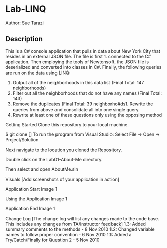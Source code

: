 # Lab-LINQ
Author: Sue Tarazi

## Description

This is a C# console application that pulls in data about New York City that resides in an external JSON file. The file is first 1. connected to the C# application. Then employing the tools of Newtonsoft, the JSON file is deserialized and converted into classes in C#.  Finally, the following queries are run on the data using LINQ:

1. Output all of the neighborhoods in this data list (Final Total: 147 neighborhoods)
1. Filter out all the neighborhoods that do not have any names (Final Total: 143)
1. Remove the duplicates (Final Total: 39 neighborho#ds1. Rewrite the queries from above and consolidate all into one single query.
1. Rewrite at least one of these questions only using the opposing method 

Getting Started
Clone this repository to your local machine. 

$ git clone []
To run the program from Visual Studio:
Select File -> Open -> Project/Solution

Next navigate to the location you cloned the Repository.

Double click on the Lab01-About-Me directory.

Then select and open AboutMe.sln

Visuals
[Add screenshots of your application in action]

Application Start
Image 1

Using the Application
Image 1

Application End
Image 1

Change Log
[The change log will list any changes made to the code base. This includes any changes from TA/Instructor feedback]
1.3: Added summary comments to the methods - 8 Nov 2010
1.2: Changed variable names to follow proper convention - 6 Nov 2010
1.1: Added a Try/Catch/Finally for Question 2 - 5 Nov 2010

